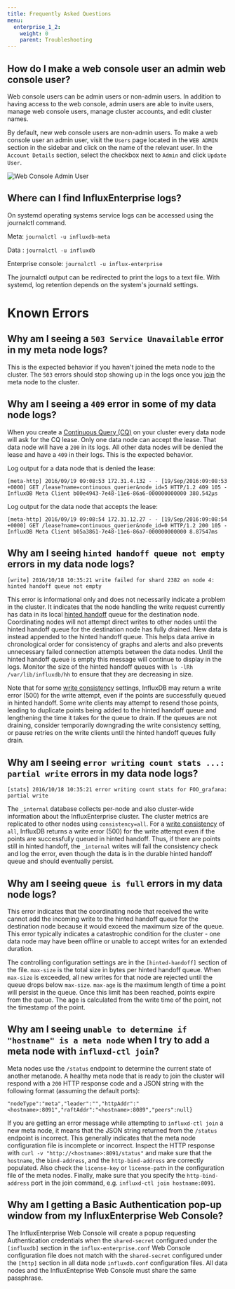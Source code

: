 ```yaml
---
title: Frequently Asked Questions
menu:
  enterprise_1_2:
    weight: 0
    parent: Troubleshooting
---
```


## How do I make a web console user an admin web console user?

Web console users can be admin users or non-admin users.
In addition to having access to the web console, admin users are able to invite
users, manage web console users, manage cluster accounts, and edit cluster names.

By default, new web console users are non-admin users.
To make a web console user an admin user, visit the `Users` page located in the
`WEB ADMIN` section in the sidebar and click on the name of the relevant user.
In the `Account Details` section, select the checkbox next to `Admin` and click
`Update User`.

![Web Console Admin User](/img/enterprise/admin_user_1.png)

## Where can I find InfluxEnterprise logs?

On systemd operating systems service logs can be accessed using the journalctl command.

Meta: `journalctl -u influxdb-meta`

Data : `journalctl -u influxdb`

Enterprise console: `journalctl -u influx-enterprise`

The journalctl output can be redirected to print the logs to a text file. With systemd, log retention depends on the system's journald settings.


# Known Errors

## Why am I seeing a `503 Service Unavailable` error in my meta node logs?

This is the expected behavior if you haven't joined the meta node to the
cluster.
The `503` errors should stop showing up in the logs once you
[join](/enterprise/v1.2/introduction/meta_node_installation/#join-the-meta-nodes-to-the-cluster)
the meta node to the cluster.

## Why am I seeing a `409` error in some of my data node logs?

When you create a
[Continuous Query (CQ)](/influxdb/v1.2/concepts/glossary/#continuous-query-cq)
on your cluster every data node will ask for the CQ lease.
Only one data node can accept the lease.
That data node will have a `200` in its logs.
All other data nodes will be denied the lease and have a `409` in their logs.
This is the expected behavior.

Log output for a data node that is denied the lease:
```
[meta-http] 2016/09/19 09:08:53 172.31.4.132 - - [19/Sep/2016:09:08:53 +0000] GET /lease?name=continuous_querier&node_id=5 HTTP/1.2 409 105 - InfluxDB Meta Client b00e4943-7e48-11e6-86a6-000000000000 380.542µs
```
Log output for the data node that accepts the lease:
```
[meta-http] 2016/09/19 09:08:54 172.31.12.27 - - [19/Sep/2016:09:08:54 +0000] GET /lease?name=continuous_querier&node_id=0 HTTP/1.2 200 105 - InfluxDB Meta Client b05a3861-7e48-11e6-86a7-000000000000 8.87547ms
```

## Why am I seeing `hinted handoff queue not empty` errors in my data node logs?

```
[write] 2016/10/18 10:35:21 write failed for shard 2382 on node 4: hinted handoff queue not empty
```

This error is informational only and does not necessarily indicate a problem in the cluster. It indicates that the node handling the write request currently has data in its local [hinted handoff](/enterprise/v1.2/concepts/clustering/#hinted-handoff) queue for the destination node. Coordinating nodes will not attempt direct writes to other nodes until the hinted handoff queue for the destination node has fully drained. New data is instead appended to the hinted handoff queue. This helps data arrive in chronological order for consistency of graphs and alerts and also prevents unnecessary failed connection attempts between the data nodes. Until the hinted handoff queue is empty this message will continue to display in the logs. Monitor the size of the hinted handoff queues with `ls -lRh /var/lib/influxdb/hh` to ensure that they are decreasing in size.

Note that for some [write consistency](/enterprise/v1.2/concepts/clustering/#write-consistency) settings, InfluxDB may return a write error (500) for the write attempt, even if the points are successfully queued in hinted handoff. Some write clients may attempt to resend those points, leading to duplicate points being added to the hinted handoff queue and lengthening the time it takes for the queue to drain. If the queues are not draining, consider temporarily downgrading the write consistency setting, or pause retries on the write clients until the hinted handoff queues fully drain.

## Why am I seeing `error writing count stats ...: partial write` errors in my data node logs?

```
[stats] 2016/10/18 10:35:21 error writing count stats for FOO_grafana: partial write
```

The `_internal` database collects per-node and also cluster-wide information about the InfluxEnterprise cluster. The cluster metrics are replicated to other nodes using `consistency=all`. For a [write consistency](/enterprise/v1.2/concepts/clustering/#write-consistency) of `all`, InfluxDB returns a write error (500) for the write attempt even if the points are successfully queued in hinted handoff. Thus, if there are points still in hinted handoff, the `_internal` writes will fail the consistency check and log the error, even though the data is in the durable hinted handoff queue and should eventually persist.


## Why am I seeing `queue is full` errors in my data node logs?

This error indicates that the coordinating node that received the write cannot add the incoming write to the hinted handoff queue for the destination node because it would exceed the maximum size of the queue. This error typically indicates a catastrophic condition for the cluster - one data node may have been offline or unable to accept writes for an extended duration.

The controlling configuration settings are in the `[hinted-handoff]` section of the file. `max-size` is the total size in bytes per hinted handoff queue. When `max-size` is exceeded, all new writes for that node are rejected until the queue drops below `max-size`. `max-age` is the maximum length of time a point will persist in the queue. Once this limit has been reached, points expire from the queue. The age is calculated from the write time of the point, not the timestamp of the point.

## Why am I seeing `unable to determine if "hostname" is a meta node` when I try to add a meta node with `influxd-ctl join`?

Meta nodes use the `/status` endpoint to determine the current state of another metanode. A healthy meta node that is ready to join the cluster will respond with a `200` HTTP response code and a JSON string with the following format (assuming the default ports):

`"nodeType":"meta","leader":"","httpAddr":"<hostname>:8091","raftAddr":"<hostname>:8089","peers":null}`

If you are getting an error message while attempting to `influxd-ctl join` a new meta node, it means that the JSON string returned from the `/status` endpoint is incorrect. This generally indicates that the meta node configuration file is incomplete or incorrect. Inspect the HTTP response with `curl -v "http://<hostname>:8091/status"` and make sure that the `hostname`, the `bind-address`, and the `http-bind-address` are correctly populated. Also check the `license-key` or `license-path` in the configuration file of the meta nodes. Finally, make sure that you specify the `http-bind-address` port in the join command, e.g. `influxd-ctl join hostname:8091`.


## Why am I getting a Basic Authentication pop-up window from my InfluxEnterprise Web Console?

The InfluxEnterprise Web Console will create a popup requesting Authentication credentials when the `shared-secret` configured under the `[influxdb]` section in the `influx-enterprise.conf` Web Console configuration file does not match with the `shared-secret` configured under the `[http]` section in all data node `influxdb.conf` configuration files. All data nodes and the InfluxEnteprise Web Console must share the same passphrase.
